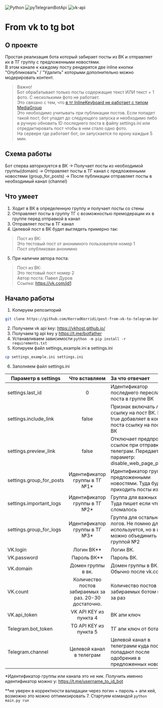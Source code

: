 ![Python](https://img.shields.io/badge/python-3.8.10-blue)
![pyTelegramBotApi](https://img.shields.io/badge/pyTelegramBotApi-4.7.0-red)
![vk-api](https://img.shields.io/badge/vk_api-11.9.9-green)

# From vk to tg bot

## О проекте

Простая реализация бота который забирает посты из ВК и отправляет их в ТГ группу с предложенными новостями.\
В этом канале к каждому посту рендерятся две inline кнопки "Опубликовать" / "Удалить" которыми дополнительно можно модерировать контент.

>Важно!\
> Бот обрабатывает только посты содержащие текст ИЛИ текст + 1 фото. С несколькими фото не работает.\
> Это связано с тем, что [в тг InlineKeyboard не работает с типом MediaGroup](https://stackoverflow.com/questions/67340754/can-you-use-telegram-inline-keyboards-in-media-groups)\
> Это необходимо учитывать при публикации постов. Если попадет такой пост, бот упадет до следующего запуска и необходимо либо в ручную обновить ID последнего поста в файлу settings.ini или отредактировать пост чтобы в нем стало одно фото.\
> На сервере где работает бот, он запускается по крону каждые 5 мин.

## Схема работы

Бот сперва авторизуется в ВК -> Получает посты из необходимой группы(domain) -> Отправляет посты в ТГ канал с предложенными новостями (group_for_posts) -> После публикации отправляет посты в необходимый канал (channel)

## Что умеет
1. Ходит в ВК в определенную группу и получает посты со стены
2. Отправляет посты в группу ТГ с возможностью премодерации их в группе перед отправкой в канал
3. Отправляет посты в ТГ канал
4. Целевой пост в ВК будет выглядеть примерно так:

>Пост из ВК:\
Это тестовый пост от анонимного пользователя номер 1\
Пост опубликован анонимно

5. При наличии автора поста:

>Пост из ВК:\
Это тестовый пост номер 2\
Автор поста: Павел Дуров\
Ссылка: https://vk.com/id1

## Начало работы

1. Копируем репозиторий 
  ```bash
  git clone https://github.com/KerradKerridi/post-from-vk-to-telegram-bot.git
  ```
2. Получаем vk api key: https://vkhost.github.io/
3. Получаем tg api key у https://t.me/botfather
4. Устанавливаем зависимости `python -m pip install -r requirements.txt`
5. Копируем файл settings_example.ini в settings.ini
```bash
cp settings_example.ini settings.ini
```
6. Заполняем файл settings.ini

| Параметр в settings      |                     Что вставляем                      | За что отвечает                                                                                        |
|--------------------------|:------------------------------------------------------:|:-------------------------------------------------------------------------------------------------------|
| settings.last_id         |                           0                            | Идентификатор последнего пересланного поста в группе ВК                                                |
| settings.include_link    |                         false                          | Признак включать ли ссылку на пост ВК. При true добавляет в конце поста ссылку на пост из ВК           |
| settings.preview_link    |                         false                          | Отключает предпросмотр ссылок при отправке в телеграм. Передается в параметр: disable_web_page_preview |
| settings.group_for_posts |             Идентификатор группы в ТГ №1*              | Идентификатор группы с предложенными новостями. Туда будут приходить посты из ВК                       |
| settings.important_logs  |             Идентификатор группы в ТГ №2*              | Группа для важных логов. Туда пишет если что-то сломалось                                              |
| settings.group_for_logs  |             Идентификатор группы в ТГ №3*              | Группа для остальных логов. Не помню для чего используется, но в целом можно объединить с группой №2   |
| VK.login                 |                       Логин ВК**                       | Логин ВК.                                                                                              |
| VK.password              |                      Пароль ВК**                       | Пароль ВК.                                                                                             |
| VK.domain                |                   Домен группы в вк.                   | Домен группы в ВК. Обычно после vk.com/                                                                |
| VK.count                 | Количество постов забираемых за раз. 20-30 достаточно. | Количество постов забираемых ботом из ВК за раз                                                        |
| VK.api_token             |                 VK API KEY из пункта 4                 | ВК апи ключ                                                                                            |
| Telegram.bot_token       |                 TG API KEY из пункта 5                 | ТГ апи ключ от бота                                                                                    |
| Telegram.channel         |                Целевой канал в телеграм                | Целевой канал в телеграмм куда посты попадают после одобрения в предложенных новостях                  |

*Идентификатор группы или канала это не ник. Получить именно идентификатор можно у: https://t.me/username_to_id_bot

**не уверен в корректности валидации через логин + пароль + апи кей, возможно это можно оптимизировать
7. Стартуем командой `python main.py run`